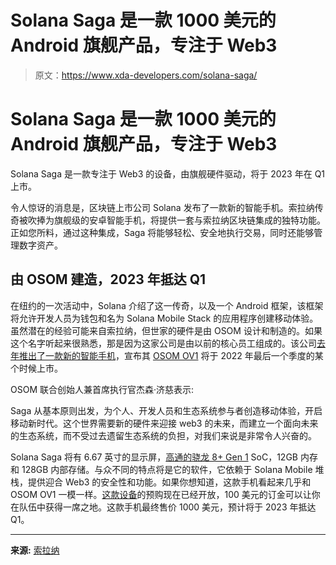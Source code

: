 # Solana Saga 是一款 1000 美元的 Android 旗舰产品，专注于 Web3

> 原文：<https://www.xda-developers.com/solana-saga/>

# Solana Saga 是一款 1000 美元的 Android 旗舰产品，专注于 Web3

Solana Saga 是一款专注于 Web3 的设备，由旗舰硬件驱动，将于 2023 年在 Q1 上市。

令人惊讶的消息是，区块链上市公司 Solana 发布了一款新的智能手机。索拉纳传奇被吹捧为旗舰级的安卓智能手机，将提供一套与索拉纳区块链集成的独特功能。正如您所料，通过这种集成，Saga 将能够轻松、安全地执行交易，同时还能够管理数字资产。

## 由 OSOM 建造，2023 年抵达 Q1

在纽约的一次活动中，Solana 介绍了这一传奇，以及一个 Android 框架，该框架将允许开发人员为钱包和名为 Solana Mobile Stack 的应用程序创建移动体验。虽然潜在的经验可能来自索拉纳，但世家的硬件是由 OSOM 设计和制造的。如果这个名字听起来很熟悉，那是因为这家公司是由以前的核心员工组成的。该公司[去年推出了一款新的智能手机](https://www.xda-developers.com/osom-ov1/)，宣布其 [OSOM OV1](https://www.xda-developers.com/osom-ov1-more-details/) 将于 2022 年最后一个季度的某个时候上市。

OSOM 联合创始人兼首席执行官杰森·济慈表示:

Saga 从基本原则出发，为个人、开发人员和生态系统参与者创造移动体验，开启移动新时代。这个世界需要新的硬件来迎接 web3 的未来，而建立一个面向未来的生态系统，而不受过去遗留生态系统的负担，对我们来说是非常令人兴奋的。

Solana Saga 将有 6.67 英寸的显示屏，[高通的骁龙 8+ Gen 1](https://www.xda-developers.com/qualcomm-snapdragon-8-plus-gen-1/) SoC，12GB 内存和 128GB 内部存储。与众不同的特点将是它的软件，它依赖于 Solana Mobile 堆栈，提供迎合 Web3 的安全性和功能。如果你想知道，这款手机看起来几乎和 OSOM OV1 一模一样。[这款设备](https://store.solanamobile.com)的预购现在已经开放，100 美元的订金可以让你在队伍中获得一席之地。这款手机最终售价 1000 美元，预计将于 2023 年抵达 Q1。

* * *

**来源:** [索拉纳](https://solana.com/news/saga-reveal)